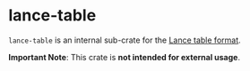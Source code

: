 # lance-table

`lance-table` is an internal sub-crate for the
[Lance table format](https://lancedb.github.io/lance/format/table/).

**Important Note**: This crate is **not intended for external usage**.
